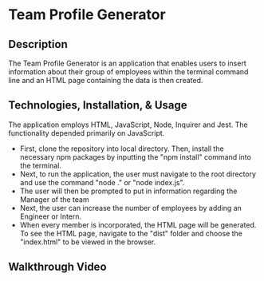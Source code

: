 # Team Profile Generator

## Description
The Team Profile Generator is an application that enables users to insert information about their group of employees within the terminal command line and an HTML page containing the data is then created.

## Technologies, Installation, & Usage

The application employs HTML, JavaScript, Node, Inquirer and Jest. The functionality depended primarily on JavaScript.
- First, clone the repository into local directory. Then, install the necessary npm packages by inputting the "npm install" command into the terminal.
- Next, to run the application, the user must navigate to the root directory and use the command "node ." or "node index.js".
- The user will then be prompted to put in information regarding the Manager of the team
- Next, the user can increase the number of employees by adding an Engineer or Intern.
- When every member is incorporated, the HTML page will be generated. To see the HTML page, navigate to the "dist" folder and choose the "index.html" to be viewed in the browser.

## Walkthrough Video
